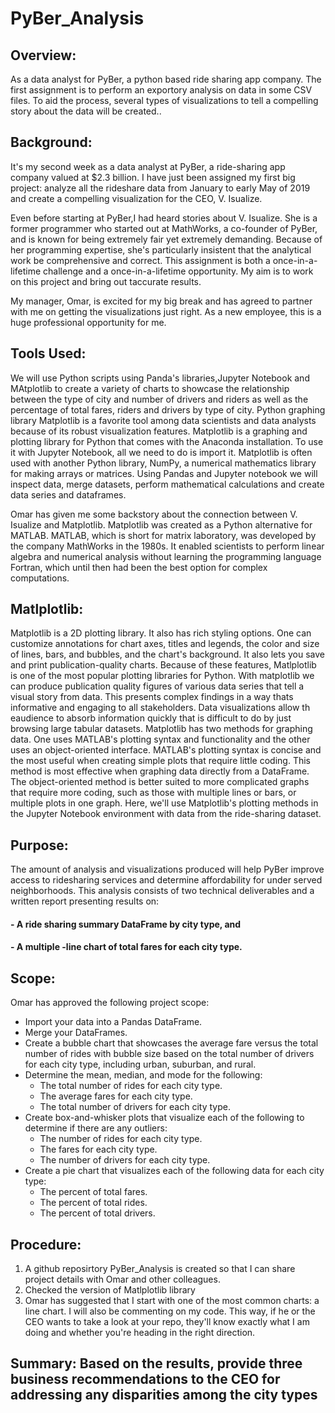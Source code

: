 # PyBer_Analysis


## Overview:
As a data analyst for PyBer, a python based ride sharing app company. The first assignment is
to perform an exportory analysis on data in some CSV files. To aid the process, several types
of visualizations to tell a compelling story about the data will be created..

## Background:
It's my second week as a data analyst at PyBer, a ride-sharing app company valued at $2.3 billion.
I have just been assigned my first big project: analyze all the rideshare data from January to early
May of 2019 and create a compelling visualization for the CEO, V. Isualize.

Even before starting at PyBer,I had heard stories about V. Isualize. She is a former programmer who 
started out at MathWorks, a co-founder of PyBer, and is known for being extremely fair yet extremely 
demanding. Because of her programming expertise, she's particularly insistent that the analytical work
be comprehensive and correct. This assignment is both a once-in-a-lifetime challenge and a once-in-a-lifetime 
opportunity. My aim is to work on this project and bring out taccurate results.

My manager, Omar, is excited for my big break and has agreed to partner with me on getting the 
visualizations just right. As a new employee, this is a huge professional opportunity for me.



## Tools Used:

We will use Python scripts using Panda's libraries,Jupyter Notebook and MAtplotlib to create a variety of charts to showcase the relationship between the type of city and number of drivers and riders as well as the percentage of total fares, riders and drivers by type of city. Python graphing library Matplotlib is a favorite tool among data scientists and data analysts because of its robust visualization features. Matplotlib is a graphing and plotting library for Python that comes with the Anaconda installation. To use it with Jupyter Notebook, all we need to do is import it. Matplotlib is often used with another Python library, NumPy, a numerical mathematics library for making arrays or matrices. Using Pandas and Jupyter notebook we will inspect data, merge datasets, perform mathematical calculations and create data series and dataframes.

Omar has given me some backstory about the connection between V. Isualize and Matplotlib. Matplotlib was created as a Python alternative for MATLAB. MATLAB, which is short for matrix laboratory, was developed by the company MathWorks in the 1980s. It enabled scientists to perform linear algebra and numerical analysis without learning the programming language Fortran, which until then had been the best option for complex computations.


## Matlplotlib:
Matplotlib is a 2D plotting library. It also has rich styling options. One can customize annotations for chart axes, titles and legends, the color and size of lines, bars, and bubbles, and the chart's background. It also lets you save and print publication-quality charts. Because of these features, Matlplotlib is one of the most popular plotting libraries for Python. With matplotlib we can produce publication quality figures of various data series that tell a visual story from data. This presents complex findings in a way thats informative and engaging to all stakeholders. Data visualizations allow th eaudience to absorb information quickly that is difficult to do by just browsing large tabular datasets.
Matplotlib has two methods for graphing data. One uses MATLAB's plotting syntax and functionality and the other uses an object-oriented interface. MATLAB's plotting syntax is concise and the most useful when creating simple plots that require little coding. This method is most effective when graphing data directly from a DataFrame. The object-oriented method is better suited to more complicated graphs that require more coding, such as those with multiple lines or bars, or multiple plots in one graph. Here, we'll use Matplotlib's plotting methods in the Jupyter Notebook environment with data from the ride-sharing dataset. 


## Purpose:
The amount of analysis and visualizations produced will help PyBer improve access to ridesharing services and determine affordability for under served neighborhoods. This analysis consists of two technical deliverables and a written report presenting results on:
#### - A ride sharing summary DataFrame by city type, and
#### - A multiple -line chart of total fares for each city type.

## Scope:
Omar has approved the following project scope:
- Import your data into a Pandas DataFrame.
- Merge your DataFrames.
- Create a bubble chart that showcases the average fare versus the total number of rides with bubble size based on the total number of drivers for each city type, including urban, suburban, and rural.
- Determine the mean, median, and mode for the following:
	- The total number of rides for each city type.
	- The average fares for each city type.
	- The total number of drivers for each city type.
- Create box-and-whisker plots that visualize each of the following to determine if there are any outliers:
	- The number of rides for each city type.
	- The fares for each city type.
	- The number of drivers for each city type.
- Create a pie chart that visualizes each of the following data for each city type:
	- The percent of total fares.
	- The percent of total rides.
	- The percent of total drivers.

## Procedure:
1) A github reposirtory PyBer_Analysis is created so that I can share project details with Omar and other colleagues.
2) Checked the version of Matlplotlib library 
3) Omar has suggested that I start with one of the most common charts: a line chart. I will also 
be commenting on my code. This way, if he or the CEO wants to take a look at your repo, they'll know exactly what
I am  doing and whether you're heading in the right direction.


## Summary: Based on the results, provide three business recommendations to the CEO for addressing any disparities among the city types
